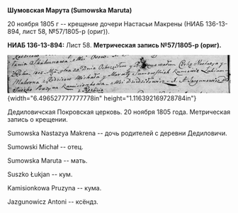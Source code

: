 **Шумовская Марута (Sumowska Maruta)**

20 ноября 1805 г -- крещение дочери Настасьи Макрены (НИАБ 136-13-894,
лист 58, №57/1805-р (ориг)).

**НИАБ 136-13-894:** Лист 58. **Метрическая запись №57/1805-р (ориг).**

![](./media/6ad3faa0f41015b2bcb1aa6e7933ded6f1d37ea5.png){width="6.496527777777778in"
height="1.116392169728784in"}

Дедиловичская Покровская церковь. 20 ноября 1805 года. Метрическая
запись о крещении.

Sumowska Nastazya Makrena -- дочь родителей с деревни Дедиловичи.

Sumowski Michał -- отец.

Sumowska Maruta -- мать.

Suszko Łukjan -- кум.

Kamisionkowa Pruzyna -- кума.

Jazgunowicz Antoni -- ксёндз.
